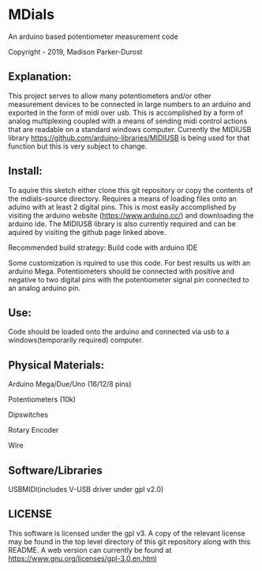# MDials
An arduino based potentiometer measurement code

Copyright - 2019, Madison Parker-Durost

## Explanation:
This project serves to allow many potentiometers and/or other measurement devices to be connected in large numbers to an arduino and exported in the form of midi over usb. 
This is accomplished by a form of analog multiplexing coupled with a means of sending midi control actions that are readable on a standard windows computer. 
Currently the MIDIUSB library https://github.com/arduino-libraries/MIDIUSB is being used for that function but this is very subject to change.

## Install:
To aquire this sketch either clone this git repository or copy the contents of the mdials-source directory.
Requires a means of loading files onto an aduino with at least 2 digital pins. This is most easily accomplished by visiting the arduino website (https://www.arduino.cc/) and downloading the arduino ide. The MIDIUSB library is also currently required and can be aquired by visiting the github page linked above.

Recommended build strategy: Build code with arduino IDE

Some customization is rquired to use this code. For best results us with an arduino Mega. Potentiometers should be connected with positive and negative to two digital pins with the potentiometer signal pin connected to an analog arduino pin.
## Use:
Code should be loaded onto the arduino and connected via usb to a windows(temporarily required) computer.

## Physical Materials:
Arduino Mega/Due/Uno (16/12/8 pins)

Potentiometers (10k)

Dipswitches 

Rotary Encoder

Wire

## Software/Libraries

USBMIDI(includes V-USB driver under gpl v2.0)

## LICENSE
This software is licensed under the gpl v3. A copy of the relevant license may be found in the top level directory of this git repository along with this README. A web version can currently be found at https://www.gnu.org/licenses/gpl-3.0.en.html
